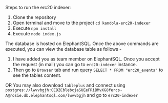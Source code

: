 Steps to run the erc20 indexer:

1. Clone the repository
2. Open terminal and move to the project `cd kandola-erc20-indexer`
3. Execute `npm install`
4. Execute `node index.js`

The database is hosted on ElephantSQL. Once the above commands are executed, you can view the database table as follows -

 1. I have added you as team member on ElephantSQL. Once you accept the request (in mail) you can go to `erc20-indexer` instance.
 2. Then go to `Browser` tab and run query `SELECT * FROM "erc20_events"` to see the tables content.

OR
You may also download `tableplus` and connect using `postgres://lwvvbgjh:CEDZCblebcjaSUEeFRiBMvXG8fercs-A@rosie.db.elephantsql.com/lwvvbgjh` and go to `erc20-indexer`
